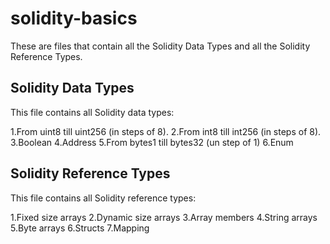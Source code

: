 # solidity-basics

These are files that contain all the Solidity Data Types and all the Solidity Reference Types.

## Solidity Data Types

This file contains all Solidity data types:

1.From uint8 till uint256 (in steps of 8).
2.From int8 till int256 (in steps of 8).
3.Boolean
4.Address
5.From bytes1 till bytes32 (un step of 1)
6.Enum

## Solidity Reference Types

This file contains all Solidity reference types:

1.Fixed size arrays
2.Dynamic size arrays
3.Array members
4.String arrays
5.Byte arrays
6.Structs
7.Mapping
